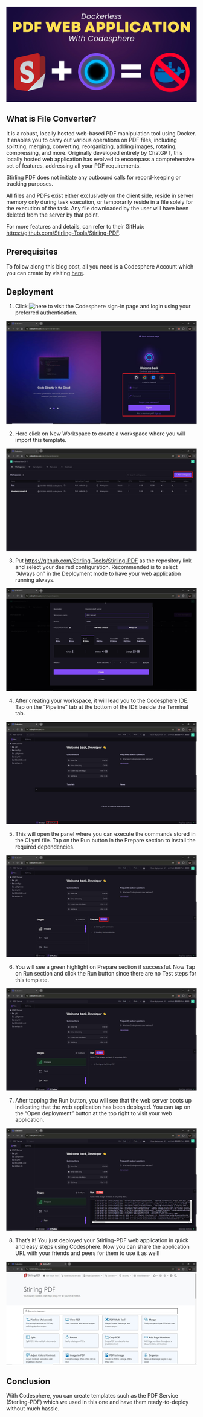 ![Template Banner](pdf-server.webp?raw=true)

## What is File Converter?
It is a robust, locally hosted web-based PDF manipulation tool using Docker. It enables you to carry out various operations on PDF files, including splitting, merging, converting, reorganizing, adding images, rotating, compressing, and more. Originally developed entirely by ChatGPT, this locally hosted web application has evolved to encompass a comprehensive set of features, addressing all your PDF requirements.

Stirling PDF does not initiate any outbound calls for record-keeping or tracking purposes.

All files and PDFs exist either exclusively on the client side, reside in server memory only during task execution, or temporarily reside in a file solely for the execution of the task. Any file downloaded by the user will have been deleted from the server by that point.

For more features and details, can refer to their GitHub: https://github.com/Stirling-Tools/Stirling-PDF.

## Prerequisites
To follow along this blog post, all you need is a Codesphere Account which you can create by visiting [here](https://codesphere.com/ide/signin).

## Deployment
1. Click ![here](https://codesphere.com/ide/signin) to visit the Codesphere sign-in page and login using your preferred authentication.

![Codesphere Sign-in Page](readme/1-Signin-Page.JPG?raw=true)


2. Here click on New Workspace to create a workspace where you will import this template.

![Codesphere Workspace Page](readme/2-Workspace-Page.JPG?raw=true)


3. Put https://github.com/Stirling-Tools/Stirling-PDF as the repository link and select your desired configuration. Recommended is to select “Always on” in the Deployment mode to have your web application running always.

![Workspace configuration](readme/3-Workspace-Config.JPG?raw=true)


4. After creating your workspace, it will lead you to the Codesphere IDE. Tap on the “Pipeline” tab at the bottom of the IDE beside the Terminal tab.

![Codesphere IDE](readme/4-Codesphere-IDE.JPG?raw=true)


5. This will open the panel where you can execute the commands stored in the CI.yml file. Tap on the Run button in the Prepare section to install the required dependencies.

![CI Pipeline Prepare Section](readme/5-CI-Prepare-Section.JPG?raw=true)


6. You will see a green highlight on Prepare section if successful. Now Tap on Run section and click the Run button since there are no Test steps for this template.

![CI Pipeline Run Section](readme/6-CI-Run-Section.JPG?raw=true)


7. After tapping the Run button, you will see that the web server boots up indicating that the web application has been deployed. You can tap on the “Open deployment” button at the top right to visit your web application.

![CI Pipeline successful run](readme/7-CI-Successful-Run.JPG?raw=true)


8. That’s it! You just deployed your Stirling-PDF web application in quick and easy steps using Codesphere. Now you can share the application URL with your friends and peers for them to use it as well!

![File Converter Web Application](readme/8-Stirling-PDF.JPG?raw=true)

## Conclusion
With Codesphere, you can create templates such as the PDF Service (Sterling-PDF) which we used in this one and have them ready-to-deploy without much hassle.
